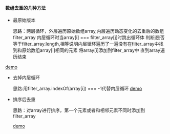 #### 数组去重的几种方法
 - 最原始版本
 
   思路：两层循环，外层遍历原始数组array,内层遍历动态变化的去重后的数组filter_array
        内层循环时当array[i] === filter_array[j]时跳出循环体
        判断j是否等于filter_array.length,相等说明内层循环遍历了一遍没有在filter_array中找到和原始数组array[i]相同的元素
        将array[i]添加到filter_array中
        直到array遍历结束
        
  [demo](http://jsrun.net/MbgKp/edit)

- 去掉内层循环

  思路:用filter_array.indexOf(array[i]) === -1代替内层循环
  [demo](http://jsrun.net/MbgKp/edit)

- 排序后去重

  思路：对array进行排序，第一个元素或者和相邻元素不同时添加到filter_array
  
  [demo](http://jsrun.net/MbgKp/edit)

